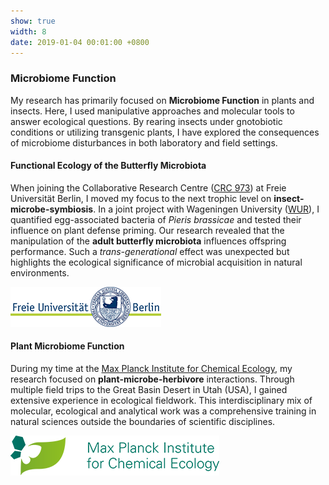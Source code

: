 ```yaml
---
show: true
width: 8
date: 2019-01-04 00:01:00 +0800
---
```


<div class="p-4">
    <h3>Microbiome Function</h3>
        <p>
       My research has primarily focused on <strong>Microbiome Function</strong> in plants and insects. Here, I used manipulative approaches and molecular tools to answer ecological questions. By rearing insects under gnotobiotic conditions or utilizing transgenic plants, I have explored the consequences of microbiome disturbances in both laboratory and field settings.  </p>
    <p>
          <h4>Functional Ecology of the Butterfly Microbiota</h4>
            When joining the Collaborative Research Centre (<a href="https://www.sfb973.de/" target="_blank">CRC 973</a>) at Freie Universität Berlin, I moved my focus to the next trophic level on <strong>insect-microbe-symbiosis</strong>. In a joint project with Wageningen University (<a href="https://www.wur.nl/en.htm" target="_blank">WUR</a>), I quantified egg-associated bacteria of <i>Pieris brassicae</i> and tested their influence on plant defense priming. Our research revealed that the manipulation of the <strong>adult butterfly microbiota</strong> influences offspring performance. Such a <i>trans-generational</i> effect was unexpected but highlights the ecological significance of microbial acquisition in natural environments. </p>
                  <img src="/assets/logo/logo64_FU.png" alt="Leibniz Logo" class="rounded-sm img-fluid logo-img">
                           <p>
          <h4>Plant Microbiome Function</h4>
            During my time at the <a href=" https://www.ice.mpg.de/" target="_blank">Max Planck Institute for Chemical Ecology</a>, my research focused on <strong>plant-microbe-herbivore</strong> interactions. Through multiple field trips to the Great Basin Desert in Utah (USA), I gained extensive experience in ecological fieldwork. This interdisciplinary mix of molecular, ecological and analytical work was a comprehensive training in natural sciences outside the boundaries of scientific disciplines.   </p>
   <img src="/assets/logo/logo64_ICE.png" alt="ICE Logo" class="rounded-sm img-fluid logo-img">      
    </div>
